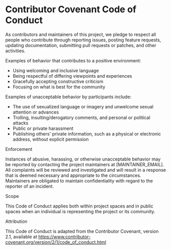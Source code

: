 # Contributor Covenant Code of Conduct

As contributors and maintainers of this project, we pledge to respect all people who contribute through reporting issues, posting feature requests, updating documentation, submitting pull requests or patches, and other activities.

Examples of behavior that contributes to a positive environment:

- Using welcoming and inclusive language
- Being respectful of differing viewpoints and experiences
- Gracefully accepting constructive criticism
- Focusing on what is best for the community

Examples of unacceptable behavior by participants include:

- The use of sexualized language or imagery and unwelcome sexual attention or advances
- Trolling, insulting/derogatory comments, and personal or political attacks
- Public or private harassment
- Publishing others' private information, such as a physical or electronic address, without explicit permission

Enforcement

Instances of abusive, harassing, or otherwise unacceptable behavior may be reported by contacting the project maintainers at [MAINTAINER_EMAIL]. All complaints will be reviewed and investigated and will result in a response that is deemed necessary and appropriate to the circumstances. Maintainers are obligated to maintain confidentiality with regard to the reporter of an incident.

Scope

This Code of Conduct applies both within project spaces and in public spaces when an individual is representing the project or its community.

Attribution

This Code of Conduct is adapted from the Contributor Covenant, version 2.1, available at https://www.contributor-covenant.org/version/2/1/code_of_conduct.html

